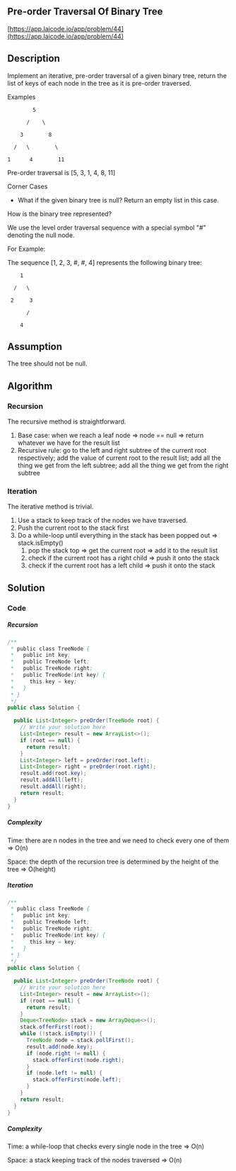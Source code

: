 <h2>Pre-order Traversal Of Binary Tree</h2>

[https://app.laicode.io/app/problem/44](https://app.laicode.io/app/problem/44)

<h2>Description</h2>

Implement an iterative, pre-order traversal of a given binary tree, return the list of keys of each node in the tree as it is pre-order traversed.

Examples

            5

          /    \

        3        8

      /   \        \

    1      4        11

Pre-order traversal is \[5, 3, 1, 4, 8, 11\]

Corner Cases

- What if the given binary tree is null? Return an empty list in this case.

How is the binary tree represented?

We use the level order traversal sequence with a special symbol "#" denoting the null node.

For Example:

The sequence \[1, 2, 3, #, #, 4\] represents the following binary tree:

        1

      /   \

     2     3

          /

        4

<h2> Assumption</h2>

The tree should not be null.

<h2>Algorithm</h2>

<h3>Recursion</h3>

The recursive method is straightforward.

1.  Base case: when we reach a leaf node ⇒ node == null ⇒ return whatever we have for the result list
2.  Recursive rule: go to the left and right subtree of the current root respectively; add the value of current root to the result list; add all the thing we get from the left subtree; add all the thing we get from the right subtree

<h3>Iteration</h3>

The iterative method is trivial.

1.  Use a stack to keep track of the nodes we have traversed.
2.  Push the current root to the stack first
3.  Do a while-loop until everything in the stack has been popped out ⇒ stack.isEmpty()
    1.  pop the stack top ⇒ get the current root ⇒ add it to the result list
    2.  check if the current root has a right child ⇒ push it onto the stack
    3.  check if the current root has a left child ⇒ push it onto the stack

<h2>Solution</h2>

<h3>Code</h3>

<h5>Recursion</h5>

```java
/**
 * public class TreeNode {
 *   public int key;
 *   public TreeNode left;
 *   public TreeNode right;
 *   public TreeNode(int key) {
 *     this.key = key;
 *   }
 * }
 */
public class Solution {

  public List<Integer> preOrder(TreeNode root) {
    // Write your solution here
    List<Integer> result = new ArrayList<>();
    if (root == null) {
      return result;
    }
    List<Integer> left = preOrder(root.left);
    List<Integer> right = preOrder(root.right);
    result.add(root.key);
    result.addAll(left);
    result.addAll(right);
    return result;
  }
}
```

<h5>Complexity</h5>

Time: there are n nodes in the tree and we need to check every one of them ⇒ O(n)

Space: the depth of the recursion tree is determined by the height of the tree ⇒ O(height)

<h5>Iteration</h5>

```java
/**
 * public class TreeNode {
 *   public int key;
 *   public TreeNode left;
 *   public TreeNode right;
 *   public TreeNode(int key) {
 *     this.key = key;
 *   }
 * }
 */
public class Solution {

  public List<Integer> preOrder(TreeNode root) {
    // Write your solution here
    List<Integer> result = new ArrayList<>();
    if (root == null) {
      return result;
    }
    Deque<TreeNode> stack = new ArrayDeque<>();
    stack.offerFirst(root);
    while (!stack.isEmpty()) {
      TreeNode node = stack.pollFirst();
      result.add(node.key);
      if (node.right != null) {
        stack.offerFirst(node.right);
      }
      if (node.left != null) {
        stack.offerFirst(node.left);
      }
    }
    return result;
  }
}
```

<h5>Complexity</h5>

Time: a while-loop that checks every single node in the tree ⇒ O(n)

Space: a stack keeping track of the nodes traversed ⇒ O(n)
